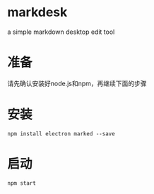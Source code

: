 # markdesk
a simple markdown desktop edit tool

# 准备
请先确认安装好node.js和npm，再继续下面的步骤

# 安装
```shell
npm install electron marked --save
```
# 启动
```shell
npm start
```
